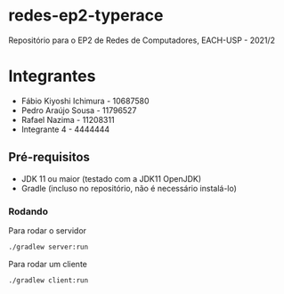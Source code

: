 # redes-ep2-typerace
Repositório para o EP2 de Redes de Computadores, EACH-USP - 2021/2

# Integrantes
* Fábio Kiyoshi Ichimura - 10687580
* Pedro Araújo Sousa - 11796527
* Rafael Nazima - 11208311
* Integrante 4 - 4444444

## Pré-requisitos
* JDK 11 ou maior (testado com a JDK11 OpenJDK)
* Gradle (incluso no repositório, não é necessário instalá-lo)

### Rodando
Para rodar o servidor
```sh
./gradlew server:run
```

Para rodar um cliente
```sh
./gradlew client:run
```
